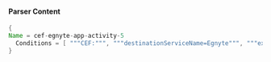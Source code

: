 #### Parser Content
```Java
{
Name = cef-egnyte-app-activity-5
  Conditions = [ """CEF:""", """destinationServiceName=Egnyte""", """ext_actionInfo=Email address""", """ verified""" ]
}
```